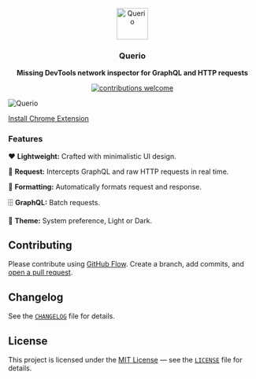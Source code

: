 <div align="center">
  <a href="https://querio.dev">
    <img
      src="https://github.com/enkot/querio/blob/main/public/logo.png?raw=true"
      alt="Querio"
      height="64"
    />
  </a>
  <h3>
    <b>
      Querio
    </b>
  </h3>
  <b>
    Missing DevTools network inspector for GraphQL and HTTP requests
  </b>
  <p>

[![contributions welcome](https://img.shields.io/badge/contributions-welcome-brightgreen?logo=github)](CODE_OF_CONDUCT.md)
</div>

![Querio](https://github.com/enkot/querio/blob/main/public/promo.png?raw=true)

[Install Chrome Extension](https://chromewebstore.google.com/detail/querio-graphql-and-http-r/ojealanebldmhejpndmaenfcdpengbac?hl=en)

### **Features**

❤️ **Lightweight:** Crafted with minimalistic UI design.

📡 **Request:** Intercepts GraphQL and raw HTTP requests  in real time.

📃 **Formatting:** Automatically formats request and response.

🗄️ **GraphQL:** Batch requests.

🌈 **Theme:** System preference, Light or Dark.


## **Contributing**

Please contribute using [GitHub Flow](https://guides.github.com/introduction/flow). Create a branch, add commits, and [open a pull request](https://github.com/enkot/querio/compare).

## **Changelog**

See the [`CHANGELOG`](CHANGELOG.md) file for details.

## **License**

This project is licensed under the [MIT License](https://opensource.org/licenses/MIT) — see the [`LICENSE`](LICENSE) file for details.
